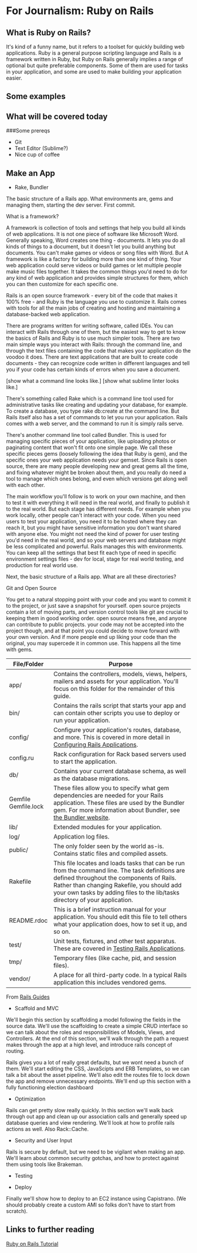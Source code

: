 For Journalism: Ruby on Rails
================

What is Ruby on Rails?
----------------------

It's kind of a funny name, but it refers to a toolset for quickly building web applications. Ruby is a general purpose scripting language and Rails is a framework written in Ruby, but Ruby on Rails generally implies a range of optional but quite preferable components. Some of them are used for tasks in your application, and some are used to make building your application easier. 


Some examples
-------------


What will be covered today
--------------------------

###Some prereqs 
 
+  Git
+  Text Editor (Sublime?)
+  Nice cup of coffee



Make an App
-----------

+ Rake, Bundler

The basic structure of a Rails app. What environments are, gems and managing them, starting the dev server. First commit.

What is a framework?

A framework is collection of tools and settings that help you build all kinds of web applications. It is not one piece of software like Microsoft Word. Generally speaking, Word creates one thing - documents. It lets you do all kinds of things to a document, but it doesn't let you build anything but documents. You can't make games or videos or song files with Word. But A framework is like a factory for building more than one kind of thing. Your web application could serve videos or build games or let multiple people make music files together. It takes the common things you'd need to do for any kind of web application and provides simple structures for them, which you can then customize for each specific one.

Rails is an open source framework - every bit of the code that makes it 100% free - and Ruby is the language you use to customize it. Rails comes with tools for all the main jobs of creating and hosting and maintaining a database-backed web application.

There are programs written for writing software, called IDEs. You can interact with Rails through one of them, but the easiest way to get to know the basics of Rails and Ruby is to use much simpler tools. There are two main simple ways you interact with Rails: through the command line, and through the text files containing the code that makes your application do the voodoo it does. There are text applications that are built to create code documents - they can recognize code written in different languages and tell you if your code has certain kinds of errors when you save a document. 

[show what a command line looks like.] [show what sublime linter looks like.]

 There's something called Rake which is a command line tool used for administrative tasks like creating and updating your database, for example. To create a database, you type rake db:create at the command line. But Rails itself also has a set of commands to let you run your application. Rails comes with a web server, and the command to run it is simply rails serve.  

 There's another command line tool called Bundler. This is used for managing specific pieces of your application, like uploading photos or paginating content that won't fit onto one simple page. We call these specific pieces gems (loosely following the idea that Ruby is gem), and the specific ones your web application needs your gemset. Since Rails is open source, there are many people developing new and great gems all the time, and fixing whatever might be broken about them, and you really do need a tool to manage which ones belong, and even which versions get along well with each other.

 The main workflow you'll follow is to work on your own machine, and then to test it with everything it will need in the real world, and finally to publish it to the real world. But each stage has different needs. For example when you work locally, other people can't interact with your code. When you need users to test your application, you need it to be hosted where they can reach it, but you might have sensitive information you don't want shared with anyone else. You might not need the kind of power for user testing you'd need in the real world, and so your web servers and database might be less complicated and powerful. Rails manages this with  environments. You can keep all the settings that best fit each type of need in specific environment settings files - dev for local, stage for real world testing, and production for real world use.

 Next, the basic structure of a Rails app. What are all these directories?
 
 Git and Open Source
 
You get to a natural stopping point with your code and you want to commit it to the project, or just save a snapshot for yourself. open source projects contain a lot of moving parts, and version control tools like git are crucial to keeping them in good working order. open source means free, and anyone can contribute to public projects. your code may not be accepted into the project though, and at that point you could decide to move forward with your own version. And if more people end up liking your code than the original, you may supercede it in common use. This happens all the time with gems.

<table class="responsive">
<thead>
<tr>
<th>File/Folder</th>
<th>Purpose</th>
</tr>
</thead>
<tbody>
<tr>
<td>app/</td>
<td>Contains the controllers, models, views, helpers, mailers and assets for your application. You'll focus on this folder for the remainder of this guide.</td>
</tr>
<tr>
<td>bin/</td>
<td>Contains the rails script that starts your app and can contain other scripts you use to deploy or run your application.</td>
</tr>
<tr>
<td>config/</td>
<td>Configure your application's routes, database, and more. This is covered in more detail in <a href="configuring.html">Configuring Rails Applications</a>.</td>
</tr>
<tr>
<td>config.ru</td>
<td>Rack configuration for Rack based servers used to start the application.</td>
</tr>
<tr>
<td>db/</td>
<td>Contains your current database schema, as well as the database migrations.</td>
</tr>
<tr>
<td>Gemfile<br>Gemfile.lock</td>
<td>These files allow you to specify what gem dependencies are needed for your Rails application. These files are used by the Bundler gem. For more information about Bundler, see <a href="http://gembundler.com">the Bundler website</a>.</td>
</tr>
<tr>
<td>lib/</td>
<td>Extended modules for your application.</td>
</tr>
<tr>
<td>log/</td>
<td>Application log files.</td>
</tr>
<tr>
<td>public/</td>
<td>The only folder seen by the world as-is. Contains static files and compiled assets.</td>
</tr>
<tr>
<td>Rakefile</td>
<td>This file locates and loads tasks that can be run from the command line. The task definitions are defined throughout the components of Rails. Rather than changing Rakefile, you should add your own tasks by adding files to the lib/tasks directory of your application.</td>
</tr>
<tr>
<td>README.rdoc</td>
<td>This is a brief instruction manual for your application. You should edit this file to tell others what your application does, how to set it up, and so on.</td>
</tr>
<tr>
<td>test/</td>
<td>Unit tests, fixtures, and other test apparatus. These are covered in <a href="testing.html">Testing Rails Applications</a>.</td>
</tr>
<tr>
<td>tmp/</td>
<td>Temporary files (like cache, pid, and session files).</td>
</tr>
<tr>
<td>vendor/</td>
<td>A place for all third-party code. In a typical Rails application this includes vendored gems.</td>
</tr>
</tbody>
</table>

From [Rails Guides](http://guides.rubyonrails.org/getting_started.html)


+ Scaffold and MVC

We'll begin this section by scaffolding a model following the fields in the source data. We'll use the scaffolding to create a simple CRUD interface so we can talk about the roles and responsibilities of Models, Views, and Controllers. At the end of this section, we'll walk through the path a request makes through the app at a high level, and introduce rails concept of routing.


Rails gives you a lot of really great defaults, but we wont need a bunch of them. We'll start editing the CSS, JavaScipts and ERB Templates, so we can talk a bit about the asset pipeline. We'll also edit the routes file to lock down the app and remove unnecessary endpoints. We'll end up this section with a fully functioning election dashboard

+ Optimization
 
Rails can get pretty slow really quickly. In this section we'll walk back through out app and clean up our association calls and generally speed up database queries and view rendering. We'll look at how to profile rails actions as well. Also Rack::Cache.

+ Security and User Input
 
Rails is secure by default, but we need to be vigilant when making an app. We'll learn about common security gotchas, and how to protect against them using tools like Brakeman.

+ Testing 

+ Deploy

Finally we'll show how to deploy to an EC2 instance using Capistrano. (We should probably create a custom AMI so folks don't have to start from scratch).


Links to further reading
------------------------

[Ruby on Rails Tutorial](http://www.railstutorial.org/book)
